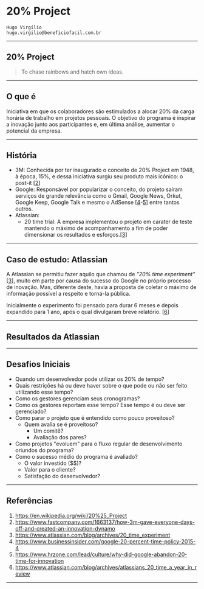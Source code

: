 # 20% Project
```23 July 2019
Hugo Virgílio
hugo.virgilio@beneficiofacil.com.br
```
___

## 20% Project
> To chase rainbows and hatch own ideas.
___
## O que é
Iniciativa em que os colaboradores são estimulados a alocar 20% da carga horária de trabalho em projetos pessoais.
O objetivo do programa é inspirar a inovação junto aos participantes e, em última análise, aumentar o potencial da empresa.
___
## História
- 3M: Conhecida por ter inaugurado o conceito de 20% Project em 1948, à época, 15%, e dessa iniciativa surgiu seu produto mais icônico: o post-it [[2](https://www.fastcompany.com/1663137/how-3m-gave-everyone-days-off-and-created-an-innovation-dynamo)]
- Google: Responsável por popularizar o conceito, do projeto saíram serviços de grande relevância como o Gmail, Google News, Orkut, Google Keep, Google Talk e mesmo o AdSense [[4](https://www.businessinsider.com/google-20-percent-time-policy-2015-4)-[5](https://www.hrzone.com/lead/culture/why-did-google-abandon-20-time-for-innovation)] entre tantos outros.
- Atlassian:
  - 20 time trial: A empresa implementou o projeto em carater de teste mantendo o máximo de acompanhamento a fim de poder dimensionar os resultados e esforços.[[3](https://www.atlassian.com/blog/archives/20_time_experiment)]
___
## Caso de estudo: **Atlassian**
A Atlassian se permitiu fazer aquilo que chamou de _"20% time experiment"_ [[3](https://www.atlassian.com/blog/archives/20_time_experiment)], muito em parte por causa do sucesso do Google no próprio processo de inovação. 
Mas, diferente deste, havia a proposta de coletar o máximo de informação possível a respeito e torná-la pública.

Inicialmente o experimento foi pensado para durar 6 meses e depois expandido para 1 ano, após o qual divulgaram breve relatório. [[6](https://www.atlassian.com/blog/archives/atlassians_20_time_a_year_in_review)]
___
## Resultados da Atlassian

___
## Desafios Iniciais
- Quando um desenvolvedor pode utilizar os 20% de tempo?
- Quais restrições há ou deve haver sobre o que pode ou não ser feito utilizando esse tempo?
- Como os gestores gerenciam seus cronogramas?
- Como os gestores reportam esse tempo? Esse tempo é ou deve ser gerenciado?
- Como parar o projeto que é entendido como pouco proveitoso?
  - Quem avalia se é proveitoso?
    - Um comitê?
    - Avaliação dos pares?
- Como projetos "evoluem" para o fluxo regular de desenvolvimento oriundos do programa?
- Como o sucesso médio do programa é avaliado?
  - O valor investido ($$)?
  - Valor para o cliente?
  - Satisfação do desenvolvedor?
___

## Referências
  1. https://en.wikipedia.org/wiki/20%25_Project
  2. https://www.fastcompany.com/1663137/how-3m-gave-everyone-days-off-and-created-an-innovation-dynamo
  3. https://www.atlassian.com/blog/archives/20_time_experiment
  4. https://www.businessinsider.com/google-20-percent-time-policy-2015-4
  5. https://www.hrzone.com/lead/culture/why-did-google-abandon-20-time-for-innovation
  6. https://www.atlassian.com/blog/archives/atlassians_20_time_a_year_in_review

___

